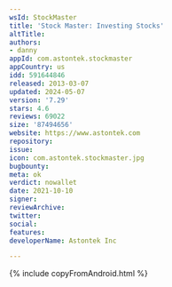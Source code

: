 ```yaml
---
wsId: StockMaster
title: 'Stock Master: Investing Stocks'
altTitle: 
authors:
- danny
appId: com.astontek.stockmaster
appCountry: us
idd: 591644846
released: 2013-03-07
updated: 2024-05-07
version: '7.29'
stars: 4.6
reviews: 69022
size: '87494656'
website: https://www.astontek.com
repository: 
issue: 
icon: com.astontek.stockmaster.jpg
bugbounty: 
meta: ok
verdict: nowallet
date: 2021-10-10
signer: 
reviewArchive: 
twitter: 
social: 
features: 
developerName: Astontek Inc

---
```


{% include copyFromAndroid.html %}
